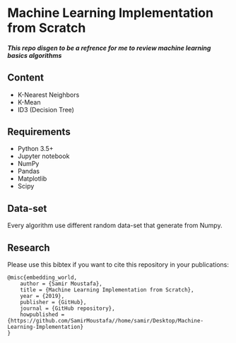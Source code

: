 # Machine Learning Implementation from Scratch
##### This repo disgen to be a refrence for me to review machine learning basics algorithms 
## Content
- K-Nearest Neighbors
- K-Mean
- ID3 (Decision Tree)

## Requirements
- Python 3.5+
- Jupyter notebook
- NumPy
- Pandas
- Matplotlib
- Scipy

## Data-set
Every algorithm use different random data-set that generate from Numpy.

## Research
Please use this bibtex if you want to cite this repository in your publications:
```
@misc{embedding_world,
    author = {Samir Moustafa},
    title = {Machine Learning Implementation from Scratch},
    year = {2019},
    publisher = {GitHub},
    journal = {GitHub repository},
    howpublished = {https://github.com/SamirMoustafa//home/samir/Desktop/Machine-Learning-Implementation}
}
```